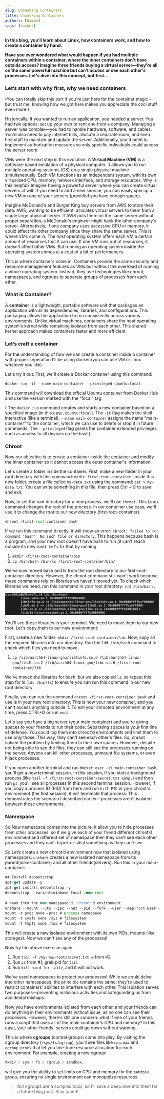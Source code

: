 ```yaml
---
slug: Unpacking Containers
title: Unpacking Containers
authors: [Naman]
tags: [docker]
---
```


**In this blog, you'll learn about Linux, how containers work, and how to create a container by hand.**

<!-- truncate -->

**Have you ever wondered what would happen if you had multiple containers within a container, where the inner containers don't have outside access? Imagine three friends buying a virtual server—they're all on the same powerful machine but can't access or see each other's processes. Let's dive into this concept, but first...**

### Let’s start with why first, why we need containers

(You can totally skip this part if you're just here for the container magic - but trust me, knowing how we got here makes you appreciate the cool stuff even more!)

Historically, if you wanted to run an application, you needed a server. You had two options: set up your own or rent one from a company. Managing a server was complex—you had to handle hardware, software, and cables. You'd also need to pay internet bills, allocate a separate room, and even hire staff to maintain and update the server. Additionally, you'd need to implement authorization measures so only specific individuals could access the server room.

VMs were the next step in this evolution. A **Virtual Machine (VM)** is a software-based emulation of a physical computer. It allows you to run multiple operating systems (OS) on a single physical machine simultaneously. Each VM functions as an independent system, with its own virtualized CPU, memory, network interface, and storage resources. Why is this helpful? Imagine having a powerful server where you can create virtual servers at will. If you need to add a new service, you can easily spin up a new VM on one of your servers (provided you have enough space).

Imagine McDonald's and Burger King buy servers from AWS to store their data. AWS, wanting to be efficient, allocates virtual servers to them from a single large physical server. If AWS puts them on the same server without proper separation, a McDonald's engineer might hack the other company's server. Alternatively, if one company uses excessive CPU or memory, it could affect the other company since they share the same server. This is where VMs come in. The host operating system offers each VM a certain amount of resources that it can use. If one VM runs out of resources, it doesn't affect other VMs. But running an operating system inside the operating system comes at a cost of a bit of performances.

This is where containers come in. Containers provide the same security and resource-management features as VMs but without the overhead of running a whole operating system. Instead, they use technologies like chroot, namespaces, and cgroups to separate groups of processes from each other.

### What is Container?

A **container** is a lightweight, portable software unit that packages an application with all its dependencies, libraries, and configurations. This packaging allows the application to run consistently across various environments. Unlike virtual machines, containers share the host operating system's kernel while remaining isolated from each other. This shared kernel approach makes containers faster and more efficient.

### Let’s craft a container

For the understanding of how we can create a container inside a container with proper seperation I’ll be using docker.(you can use VM or linux whatever you like)

Let's try it out. First, we'll create a Docker container using this command:

```jsx
docker run -it --name main-container --privileged ubuntu:focal
```

This command will download the official Ubuntu container from Docker Hub and use the version marked with the "focal" tag.

( The `docker run` command creates and starts a new container based on a specified image (in this case, `ubuntu:focal`). The `-it` flag makes the shell interactive (like a terminal). `--name main-container` assigns the name "main-container" to the container, which we can use to delete or stop it in future commands. The `--privileged` flag grants the container extended privileges, such as access to all devices on the host.)

### Chroot

Now our objective is to create a container inside the container and modify the inner container so it cannot access the outer container's information.

Let's create a folder inside the container. First, make a new folder in your root directory with this command: `mkdir first-root-container`. Inside this new folder, create a file called `my-data.txt` using the command: `cat > my-data.txt`. You can write something in this file, then press Ctrl + C to save and exit.

Now, to set the root directory for a new process, we'll use `chroot`. This Linux command changes the root of the process. In our container use case, we'll use it to change the root to our new directory (first-root-container).

```jsx
chroot /first-root-container bash
```

If we run this command directly, it will show an error: `chroot: failed to run command 'bash': No such file or directory`. This happens because bash is a program, and your new root doesn't have bash to run (it can't reach outside its new root). Let's fix that by running:

1. `mkdir /first-root-container/bin`
2. `cp /bin/bash /bin/ls /first-root-container/bin/`

We've now moved bash and ls from the root directory to our first-root-container directory. However, the chroot command still won't work because these commands rely on libraries we haven't moved yet. To check which libraries we need, run this command in your root directory: `ldd /bin/bash` .

![image](./terminal.png)

You'll see these libraries in your terminal. We need to move them to our new root. Let's copy them to our new environment:

First, create a new folder: `mkdir /first-root-container/lib`. Now, copy all the required libraries into our directory. Run the `ldd /bin/bash` command to check which files you need to move.

1. `cp /lib/aarch64-linux-gnu/libtinfo.so.6 /lib/aarch64-linux-gnu/libdl.so.2 /lib/aarch64-linux-gnu/libc.so.6 /first-root-container/lib`

We've moved the libraries for bash, but we also copied `ls`, so repeat this step for ls (`ldd /bin/ls`) to ensure you can run this command in our new root directory.

Finally, you can run the command `chroot /first-root-container bash` and use ls in your new root directory. This is now your new container, and you can't access anything outside it. To exit your chrooted environment at any time, press CTRL+D or run `exit`.

Let's say you have a big server (your main container) and you're giving spaces to your friends to run their code. Separating spaces is your first line of defense. You could log them into chroot'd environments and limit them to use only those. This way, they can't see each other's files. So, chroot solved the problem by limiting them to their own spaces. However, despite not being able to see the files, they can still see the processes running on the server. Anyone can kill other processes, unmount file systems, or even hijack processes.

If you open another terminal and run `docker exec -it main-container bash`, you'll get a new terminal session. In this session, if you start a background process (like `tail -f /first-root-container/secret.txt &amp;`) and then run `ps`, you'll see all processes in this second terminal session. However, if you copy a process ID (PID) from here and run `kill PID` in your chroot'd environment (the first session), it will terminate that process. This demonstrates the scenario I described earlier—processes aren't isolated between these environments.

### Namespace

So Now namespace comes into the picture, it allow you to hide processes from other processes. so if we give each of your friend different chroot’d environment and different set of namespace then they can’t see each other processes and they can’t hijack or steal something as they can’t see.

So Let’s create a new chroot’d environment now that isolated using namespaces. `unshare` creates a new isolated namespace from its parent(main-container) and all other friends(servers). Run this in your main-container:

```jsx
## Install debootstrap
apt-get update -y
apt-get install debootstrap -y
debootstrap --variant=minbase focal /new-root

# head into the new namespace'd, chroot'd environment
unshare --mount --uts --ipc --net --pid --fork --user --map-root-user chroot /new-root bash
mount -t proc none /proc # process namespace
mount -t sysfs none /sys # filesystem
mount -t tmpfs none /tmp # filesystem
```

This will create a new isolated environment with its own PIDs, mounts (like storages). Now we can't see any of the processes!

Now try the above exercise again:

1. Run `tail -f /my-new-root/secret.txt &` from #2
2. Run `ps` from #1, grab pid for `tail`
3. Run `kill <pid for tail>`, and it will not work.

We've used namespaces to protect our processes! While we could delve into other namespaces, the principle remains the same: they're used to restrict containers' abilities to interfere with each other. This isolation serves two purposes—preventing malicious activities and safeguarding us from accidental mishaps.

Now you have environments isolated from each other, and your friends can do anything in their environments without issue, as no one can see their processes. However, there's still one concern: what if one of your friends runs a script that uses all of the main container's CPU and memory? In this case, your other friends' servers could go down without warning.

This is where **cgroups** (control groups) come into play. By visiting the cgroup directory (`/sys/fs/cgroup`), you'll see files like `cpu.max` and `cgroup.procs` that let you fine-tune resource allocation for each environment. For example, creating a new cgroup:

```jsx
mkdir / sys / fs / cgroup / sandbox;
```

will give you the ability to set limits on CPU and memory for the `sandbox` group, ensuring no single environment can monopolize resources.

> But cgroups are a complex topic, so I'll save a deep dive into them for a future blog post. Stay tuned!
